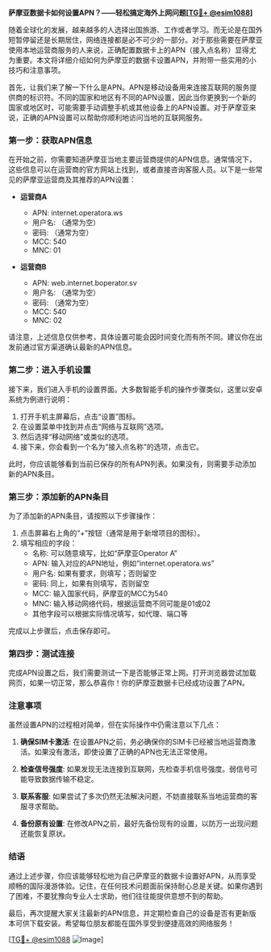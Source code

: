 **萨摩亚数据卡如何设置APN？——轻松搞定海外上网问题[[TG💪+ @esim1088](https://t.me/s/esim1088)]**

随着全球化的发展，越来越多的人选择出国旅游、工作或者学习。而无论是在国外短暂停留还是长期居住，网络连接都是必不可少的一部分。对于那些需要在萨摩亚使用本地运营商服务的人来说，正确配置数据卡上的APN（接入点名称）显得尤为重要。本文将详细介绍如何为萨摩亚的数据卡设置APN，并附带一些实用的小技巧和注意事项。

首先，让我们来了解一下什么是APN。APN是移动设备用来连接互联网的服务提供商的标识符。不同的国家和地区有不同的APN设置，因此当你更换到一个新的国家或地区时，可能需要手动调整手机或其他设备上的APN设置。对于萨摩亚来说，正确的APN设置可以帮助你顺利地访问当地的互联网服务。

### 第一步：获取APN信息

在开始之前，你需要知道萨摩亚当地主要运营商提供的APN信息。通常情况下，这些信息可以在运营商的官方网站上找到，或者直接咨询客服人员。以下是一些常见的萨摩亚运营商及其推荐的APN设置：

- **运营商A**
  - APN: internet.operatora.ws
  - 用户名: （通常为空）
  - 密码: （通常为空）
  - MCC: 540
  - MNC: 01

- **运营商B**
  - APN: web.internet.boperator.sv
  - 用户名: （通常为空）
  - 密码: （通常为空）
  - MCC: 540
  - MNC: 02

请注意，上述信息仅供参考，具体设置可能会因时间变化而有所不同。建议你在出发前通过官方渠道确认最新的APN信息。

### 第二步：进入手机设置

接下来，我们进入手机的设置界面。大多数智能手机的操作步骤类似，这里以安卓系统为例进行说明：

1. 打开手机主屏幕后，点击“设置”图标。
2. 在设置菜单中找到并点击“网络与互联网”选项。
3. 然后选择“移动网络”或类似的选项。
4. 接下来，你会看到一个名为“接入点名称”的选项，点击它。

此时，你应该能够看到当前已保存的所有APN列表。如果没有，则需要手动添加新的APN条目。

### 第三步：添加新的APN条目

为了添加新的APN条目，请按照以下步骤操作：

1. 点击屏幕右上角的“+”按钮（通常是用于新增项目的图标）。
2. 填写相应的字段：
   - 名称: 可以随意填写，比如“萨摩亚Operator A”
   - APN: 输入对应的APN地址，例如“internet.operatora.ws”
   - 用户名: 如果有要求，则填写；否则留空
   - 密码: 同上，如果有则填写，否则留空
   - MCC: 输入国家代码，萨摩亚的MCC为540
   - MNC: 输入移动网络代码，根据运营商不同可能是01或02
   - 其他字段可以根据实际情况填写，如代理、端口等

完成以上步骤后，点击保存即可。

### 第四步：测试连接

完成APN设置之后，我们需要测试一下是否能够正常上网。打开浏览器尝试加载网页，如果一切正常，那么恭喜你！你的萨摩亚数据卡已经成功设置了APN。

### 注意事项

虽然设置APN的过程相对简单，但在实际操作中仍需注意以下几点：

1. **确保SIM卡激活**: 在设置APN之前，务必确保你的SIM卡已经被当地运营商激活。如果没有激活，即使设置了正确的APN也无法正常使用。
   
2. **检查信号强度**: 如果发现无法连接到互联网，先检查手机信号强度。弱信号可能导致数据传输不稳定。

3. **联系客服**: 如果尝试了多次仍然无法解决问题，不妨直接联系当地运营商的客服寻求帮助。

4. **备份原有设置**: 在修改APN之前，最好先备份现有的设置，以防万一出现问题还能恢复原状。

### 结语

通过上述步骤，你应该能够轻松地为自己萨摩亚的数据卡设置好APN，从而享受顺畅的国际漫游体验。记住，在任何技术问题面前保持耐心总是关键。如果你遇到了困难，不要犹豫向专业人士求助，他们往往能提供意想不到的帮助。

最后，再次提醒大家关注最新的APN信息，并定期检查自己的设备是否有更新版本可供下载安装。希望每位朋友都能在国外享受到便捷高效的网络服务！

[[TG💪+ @esim1088](https://t.me/s/esim1088) ![Image](https://i.postimg.cc/4NQfJmqS/Snipaste-2025-05-13-00-14-12.png)]